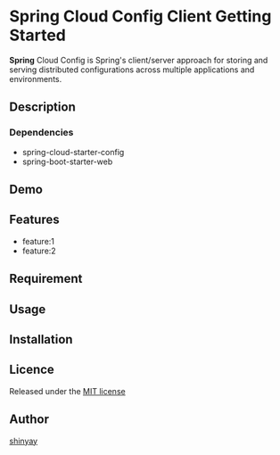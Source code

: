 # Spring Cloud Config Client Getting Started

**Spring** Cloud Config is Spring's client/server approach for storing and serving distributed configurations across multiple applications and environments.

## Description
### Dependencies
- spring-cloud-starter-config
- spring-boot-starter-web

## Demo

## Features

- feature:1
- feature:2

## Requirement

## Usage

## Installation

## Licence

Released under the [MIT license](https://gist.githubusercontent.com/shinyay/56e54ee4c0e22db8211e05e70a63247e/raw/34c6fdd50d54aa8e23560c296424aeb61599aa71/LICENSE)

## Author

[shinyay](https://github.com/shinyay)
